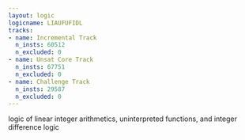 ```yaml
---
layout: logic
logicname: LIAUFUFIDL
tracks:
- name: Incremental Track
  n_insts: 60512
  n_excluded: 0
- name: Unsat Core Track
  n_insts: 67751
  n_excluded: 0
- name: Challenge Track
  n_insts: 29587
  n_excluded: 0
---
```

logic of linear integer arithmetics, uninterpreted functions, and integer difference logic